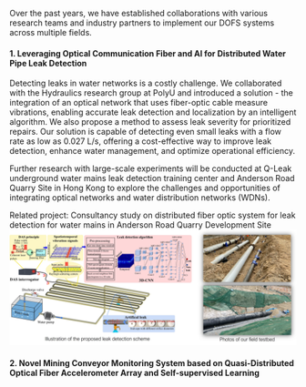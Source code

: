 Over the past years, we have established collaborations with various research teams and industry partners to implement our DOFS systems across multiple fields.

#### 1. Leveraging Optical Communication Fiber and AI for Distributed Water Pipe Leak Detection
Detecting leaks in water networks is a costly challenge. We collaborated with the Hydraulics research group at PolyU and introduced a solution - the integration of an optical network that uses  fiber-optic cable measure vibrations, enabling accurate leak detection and localization by an intelligent algorithm. We also propose a method to assess leak severity for prioritized repairs. Our solution is capable of detecting even small leaks with a flow rate as low as 0.027 L/s, offering a cost-effective way to improve leak detection, enhance water management, and optimize operational efficiency.

Further research with large-scale experiments will be conducted at Q-Leak underground water mains leak detection training center and Anderson Road Quarry Site in Hong Kong to explore the challenges and opportunities of integrating optical networks and water distribution networks (WDNs).

Related project: Consultancy study on distributed fiber optic system for leak detection for water mains in Anderson Road Quarry Development Site
![project1](assets/project1.jpg)

#### 2. Novel Mining Conveyor Monitoring System based on Quasi-Distributed Optical Fiber Accelerometer Array and Self-supervised Learning 

